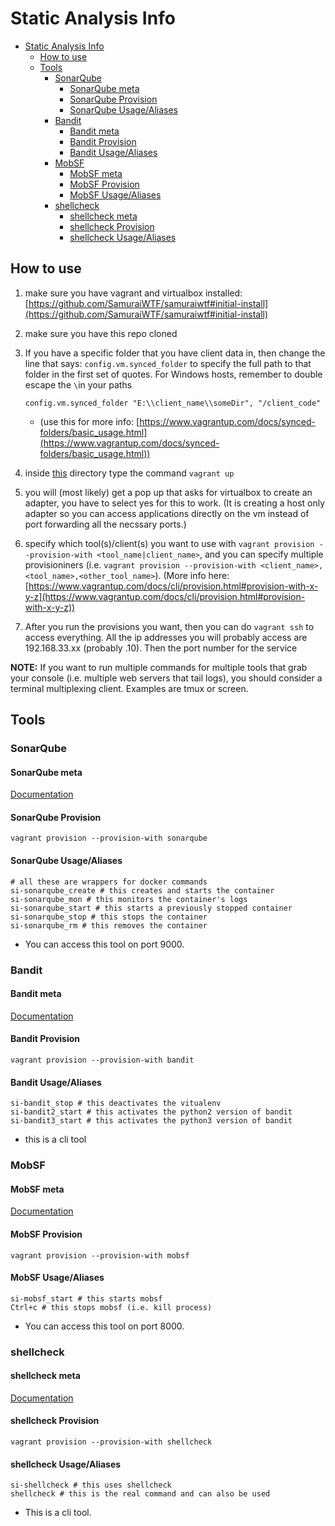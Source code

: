 # Static Analysis Info

- [Static Analysis Info](#static-analysis-info)
  - [How to use](#how-to-use)
  - [Tools](#tools)
    - [SonarQube](#sonarqube)
      - [SonarQube meta](#sonarqube-meta)
      - [SonarQube Provision](#sonarqube-provision)
      - [SonarQube Usage/Aliases](#sonarqube-usagealiases)
    - [Bandit](#bandit)
      - [Bandit meta](#bandit-meta)
      - [Bandit Provision](#bandit-provision)
      - [Bandit Usage/Aliases](#bandit-usagealiases)
    - [MobSF](#mobsf)
      - [MobSF meta](#mobsf-meta)
      - [MobSF Provision](#mobsf-provision)
      - [MobSF Usage/Aliases](#mobsf-usagealiases)
    - [shellcheck](#shellcheck)
      - [shellcheck meta](#shellcheck-meta)
      - [shellcheck Provision](#shellcheck-provision)
      - [shellcheck Usage/Aliases](#shellcheck-usagealiases)

## How to use

1) make sure you have vagrant and virtualbox installed: [https://github.com/SamuraiWTF/samuraiwtf#initial-install](https://github.com/SamuraiWTF/samuraiwtf#initial-install)
2) make sure you have this repo cloned
3) If you have a specific folder that you have client data in, then change the line that says: `config.vm.synced_folder` to specify the full path to that folder in the first set of quotes. For Windows hosts, remember to double escape the `\`in your paths
   ```
   config.vm.synced_folder "E:\\client_name\\someDir", "/client_code"
   ```
   - (use this for more info: [https://www.vagrantup.com/docs/synced-folders/basic_usage.html](https://www.vagrantup.com/docs/synced-folders/basic_usage.html))

4) inside [this](/static-analysis/) directory type the command `vagrant up`
5) you will (most likely) get a pop up that asks for virtualbox to create an adapter, you have to select yes for this to work. (It is creating a host only adapter so you can access applications directly on the vm instead of port forwarding all the necssary ports.)
6) specify which tool(s)/client(s) you want to use with `vagrant provision --provision-with <tool_name|client_name>`, and you can specify multiple provisioniners (i.e. `vagrant provision --provision-with <client_name>,<tool_name>,<other_tool_name>`). (More info here: [https://www.vagrantup.com/docs/cli/provision.html#provision-with-x-y-z](https://www.vagrantup.com/docs/cli/provision.html#provision-with-x-y-z))
7) After you run the provisions you want, then you can do `vagrant ssh` to access everything. All the ip addresses you will probably access are 192.168.33.xx (probably .10). Then the port number for the service

**NOTE:** If you want to run multiple commands for multiple tools that grab your console (i.e. multiple web servers that tail logs), you should consider a terminal multiplexing client. Examples are tmux or screen.

## Tools

### SonarQube

#### SonarQube meta

[Documentation](https://docs.sonarqube.org/latest/)

#### SonarQube Provision

```shell
vagrant provision --provision-with sonarqube
```

#### SonarQube Usage/Aliases

```shell
# all these are wrappers for docker commands
si-sonarqube_create # this creates and starts the container
si-sonarqube_mon # this monitors the container's logs
si-sonarqube_start # this starts a previously stopped container
si-sonarqube_stop # this stops the container
si-sonarqube_rm # this removes the container
```

- You can access this tool on port 9000.

### Bandit

#### Bandit meta

[Documentation](https://github.com/PyCQA/bandit)

#### Bandit Provision

```shell
vagrant provision --provision-with bandit
```

#### Bandit Usage/Aliases

```shell
si-bandit_stop # this deactivates the vitualenv
si-bandit2_start # this activates the python2 version of bandit
si-bandit3_start # this activates the python3 version of bandit
```

- this is a cli tool

### MobSF

#### MobSF meta

[Documentation](https://mobsf.github.io/docs/#/)

#### MobSF Provision

```shell
vagrant provision --provision-with mobsf
```

#### MobSF Usage/Aliases

```shell
si-mobsf_start # this starts mobsf
Ctrl+c # this stops mobsf (i.e. kill process)
```

- You can access this tool on port 8000.

### shellcheck

#### shellcheck meta

[Documentation](https://www.shellcheck.net/)

#### shellcheck Provision

```shell
vagrant provision --provision-with shellcheck
```

#### shellcheck Usage/Aliases

```shell
si-shellcheck # this uses shellcheck
shellcheck # this is the real command and can also be used
```

- This is a cli tool.

<!--
### <Tool_name>

#### <Tool_name> meta

[Documentation](https://<tool_docs_url>)

#### <Tool_name> Provision

```shell
vagrant provision --provision-with <tool_name>
```

#### <Tool_name> Usage/Aliases

```shell
<tool_name>_stop # this stops <tool_name>
<tool_name>_start # this starts <tool_name>
```

- You can access this tool on port XXXX|this is a cli tool.
-->
